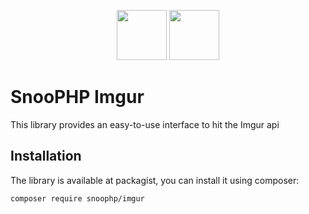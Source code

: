 <p align="center"><img src="https://image.ibb.co/mHMgrm/snoophp.png" width="80"/> <img src="https://i.imgur.com/xQQbKG4.png" height="80"/></p>

# SnooPHP Imgur

This library provides an easy-to-use interface to hit the Imgur api

## Installation

The library is available at packagist, you can install it using composer:

```shell
composer require snoophp/imgur
```
